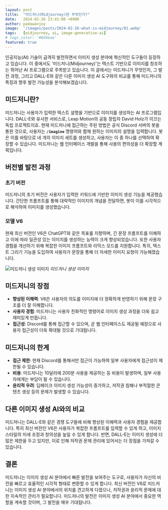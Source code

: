```yaml
---
layout: post
title:  "미드저니(Midjourney)란 무엇인가?"
date:   2024-02-26 23:41:00 +0900
author: padawanjoy
image:  '/images/posts/2024-02-26-what-is-midjourney/01.webp'
tags:   [midjourney, ai, image-generative-ai]
# tags_color: '#844eae'
featured: true
---
```

인공지능(AI) 기술이 급격히 발전하면서 이미지 생성 분야에 혁신적인 도구들이 등장하고 있습니다. 이 중에서도 '미드저니(Midjourney)'는 텍스트 기반으로 이미지를 창조하는 뛰어난 AI 프로그램으로 주목받고 있습니다. 이 글에서는 미드저니가 무엇인지, 그 발전 과정, 그리고 DALL-E와 같은 다른 이미지 생성 AI 도구와의 비교를 통해 미드저니의 특징과 향후 발전 가능성을 분석해보겠습니다.

## 미드저니란?

미드저니는 사용자가 입력한 텍스트 설명을 기반으로 이미지를 생성하는 AI 프로그램입니다. DALL-E와 유사한 서비스로, Leap Motion의 공동 창립자 David Holz가 이끄는 독립 프로젝트이죠. 현재 미드저니에 접근하는 주된 방법은 공식 Discord 서버의 봇을 통한 것으로, 사용자는 **`/imagine`** 명령어와 함께 원하는 이미지의 설명을 입력합니다. 봇은 이를 바탕으로 네 개의 이미지 세트를 생성하고, 사용자는 이 중 하나를 선택하여 확장할 수 있습니다. 미드저니는 웹 인터페이스 개발을 통해 사용의 편의성을 더 확장할 계획입니다.

## 버전별 발전 과정

### 초기 버전

미드저니의 초기 버전은 사용자가 입력한 키워드에 기반한 이미지 생성 기능을 제공했습니다. 간단한 프롬프트를 통해 대략적인 이미지의 개념을 전달하면, 봇이 이를 시각적으로 해석하여 이미지를 생성했습니다.

### 모델 V6

현재 최신 버전인 V6은 ChatGPT와 같은 목표를 지향하며, 긴 문장 프롬프트를 이해하고 이에 따라 일관성 있는 이미지를 생성하는 능력이 크게 향상되었습니다. 또한 사용자 경험을 개선하기 위해 복잡한 이미지 프롬프트와 리믹스 모드를 지원합니다. 특히, 텍스트 그리기 기능을 도입하여 사용자가 문장을 통해 더 자세한 이미지 요청이 가능해졌습니다.

![미드저니 생성 이미지]({{site.baseurl}}/images/posts/2024-02-26-what-is-midjourney/02.webp)
*미드저니 생성 이미지*

## 미드저니의 장점

- **향상된 이해력**: V6은 사용자의 의도를 이미지에 더 정확하게 반영하기 위해 문장 구조를 더 잘 이해합니다.
- **사용자 경험**: 미드저니는 사용자 친화적인 명령어로 이미지 생성 과정을 더욱 쉽고 재미있게 만듭니다.
- **접근성**: Discord를 통해 접근할 수 있으며, 곧 웹 인터페이스도 제공될 예정으로 사용자 접근성이 더욱 확대될 것으로 기대됩니다.

## 미드저니의 한계

- **접근 제한**: 현재 Discord를 통해서만 접근이 가능하여 일부 사용자에게 접근성이 제한될 수 있습니다.
- **비용**: 미드저니는 10달러에 200분 사용을 제공하는 등 비용이 발생하며, 일부 사용자에게는 부담이 될 수 있습니다.
- **윤리적 우려**: 딥페이크 이미지 생성 가능성이 증가하고, 저작권 침해나 부적절한 콘텐츠 생성 등의 문제가 발생할 수 있습니다.

## 다른 이미지 생성 AI와의 비교

미드저니는 DALL-E와 같은 경쟁 도구들에 비해 향상된 이해력과 사용자 경험을 제공합니다. 특히 최신 버전인 V6은 사용자가 복잡한 프롬프트를 입력할 수 있게 하고, 이미지 스타일의 미세 조정과 창의성을 높일 수 있게 합니다. 반면, DALL-E는 이미지 생성에 더 많은 제한을 두고 있지만, 이로 인해 저작권 문제 관리에 있어서는 더 장점을 가져갈 수 있습니다.

## 결론

미드저니는 이미지 생성 AI 분야에서 빠른 발전을 보여주는 도구로, 사용자가 자신의 비전을 빠르고 효율적인 시각적 형태로 변환할 수 있게 합니다. 최신 버전인 V6로 미드저니는 이미지 생성 AI 분야에서의 위치를 견고하게 다졌으나, 저작권과 윤리적 문제에 대한 지속적인 관리가 필요합니다. 미드저니의 발전은 이미지 생성 AI 분야에서 중요한 역할을 계속할 것이며, 그 발전을 매우 기대됩니다.